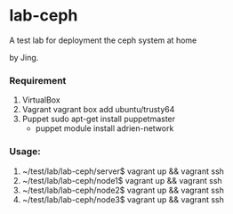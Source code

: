# lab-ceph

A test lab for deployment the ceph system at home

by Jing.

### Requirement
1. VirtualBox
2. Vagrant
	vagrant box add ubuntu/trusty64
3. Puppet
	sudo apt-get install puppetmaster
	- puppet module install adrien-network

### Usage:
1. ~/test/lab/lab-ceph/server$ vagrant up && vagrant ssh
2. ~/test/lab/lab-ceph/node1$ vagrant up && vagrant ssh
3. ~/test/lab/lab-ceph/node2$ vagrant up && vagrant ssh
4. ~/test/lab/lab-ceph/node3$ vagrant up && vagrant ssh

